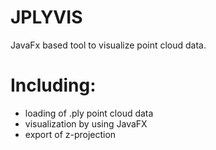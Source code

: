 # JPLYVIS
JavaFx based tool to visualize point cloud data.

# Including:

* loading of .ply point cloud data
* visualization by using JavaFX
* export of z-projection
